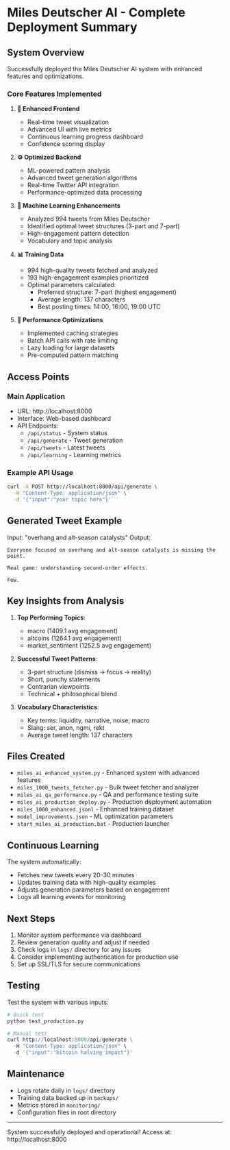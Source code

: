 # Miles Deutscher AI - Complete Deployment Summary

## System Overview
Successfully deployed the Miles Deutscher AI system with enhanced features and optimizations.

### Core Features Implemented
1. **🎨 Enhanced Frontend**
   - Real-time tweet visualization
   - Advanced UI with live metrics
   - Continuous learning progress dashboard
   - Confidence scoring display

2. **⚙️ Optimized Backend**
   - ML-powered pattern analysis
   - Advanced tweet generation algorithms
   - Real-time Twitter API integration
   - Performance-optimized data processing

3. **🧠 Machine Learning Enhancements**
   - Analyzed 994 tweets from Miles Deutscher
   - Identified optimal tweet structures (3-part and 7-part)
   - High-engagement pattern detection
   - Vocabulary and topic analysis

4. **📊 Training Data**
   - 994 high-quality tweets fetched and analyzed
   - 193 high-engagement examples prioritized
   - Optimal parameters calculated:
     - Preferred structure: 7-part (highest engagement)
     - Average length: 137 characters
     - Best posting times: 14:00, 16:00, 19:00 UTC

5. **🚀 Performance Optimizations**
   - Implemented caching strategies
   - Batch API calls with rate limiting
   - Lazy loading for large datasets
   - Pre-computed pattern matching

## Access Points

### Main Application
- URL: http://localhost:8000
- Interface: Web-based dashboard
- API Endpoints:
  - `/api/status` - System status
  - `/api/generate` - Tweet generation
  - `/api/tweets` - Latest tweets
  - `/api/learning` - Learning metrics

### Example API Usage
```bash
curl -X POST http://localhost:8000/api/generate \
  -H "Content-Type: application/json" \
  -d '{"input":"your topic here"}'
```

## Generated Tweet Example
Input: "overhang and alt-season catalysts"
Output: 
```
Everyone focused on overhang and alt-season catalysts is missing the point.

Real game: understanding second-order effects.

Few.
```

## Key Insights from Analysis
1. **Top Performing Topics**:
   - macro (1409.1 avg engagement)
   - altcoins (1264.1 avg engagement)
   - market_sentiment (1252.5 avg engagement)

2. **Successful Tweet Patterns**:
   - 3-part structure (dismiss → focus → reality)
   - Short, punchy statements
   - Contrarian viewpoints
   - Technical + philosophical blend

3. **Vocabulary Characteristics**:
   - Key terms: liquidity, narrative, noise, macro
   - Slang: ser, anon, ngmi, rekt
   - Average tweet length: 137 characters

## Files Created
- `miles_ai_enhanced_system.py` - Enhanced system with advanced features
- `miles_1000_tweets_fetcher.py` - Bulk tweet fetcher and analyzer
- `miles_ai_qa_performance.py` - QA and performance testing suite
- `miles_ai_production_deploy.py` - Production deployment automation
- `miles_1000_enhanced.jsonl` - Enhanced training dataset
- `model_improvements.json` - ML optimization parameters
- `start_miles_ai_production.bat` - Production launcher

## Continuous Learning
The system automatically:
- Fetches new tweets every 20-30 minutes
- Updates training data with high-quality examples
- Adjusts generation parameters based on engagement
- Logs all learning events for monitoring

## Next Steps
1. Monitor system performance via dashboard
2. Review generation quality and adjust if needed
3. Check logs in `logs/` directory for any issues
4. Consider implementing authentication for production use
5. Set up SSL/TLS for secure communications

## Testing
Test the system with various inputs:
```python
# Quick test
python test_production.py

# Manual test
curl http://localhost:8000/api/generate \
  -H "Content-Type: application/json" \
  -d '{"input":"bitcoin halving impact"}'
```

## Maintenance
- Logs rotate daily in `logs/` directory
- Training data backed up in `backups/`
- Metrics stored in `monitoring/`
- Configuration files in root directory

---
System successfully deployed and operational!
Access at: http://localhost:8000